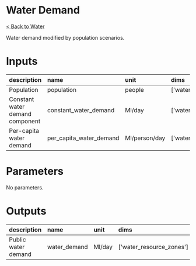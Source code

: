 # Water Demand

[&lt; Back to Water](./water-supply.html)

Water demand modified by population scenarios.

# Inputs

| description                     | name                    | unit          | dims                     | dtype   |
|:--------------------------------|:------------------------|:--------------|:-------------------------|:--------|
| Population                      | population              | people        | ['water_resource_zones'] | float   |
| Constant water demand component | constant_water_demand   | Ml/day        | ['water_resource_zones'] | float   |
| Per-capita water demand         | per_capita_water_demand | Ml/person/day | ['water_resource_zones'] | float   |

# Parameters

No parameters.

# Outputs

| description         | name         | unit   | dims                     | dtype   |
|:--------------------|:-------------|:-------|:-------------------------|:--------|
| Public water demand | water_demand | Ml/day | ['water_resource_zones'] | float   |
